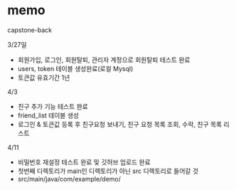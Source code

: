 # memo
capstone-back

3/27일 
- 회원가입, 로그인, 회원탈퇴, 관리자 계정으로 회원탈퇴 테스트 완료
- users, token 테이블 생성완료(로컬 Mysql)
- 토큰값 유효기간 1년

4/3
- 친구 추가 기능 테스트 완료
- friend_list 테이블 생성
- 로그인 & 토큰값 등록 후 친구요청 보내기, 친구 요청 목록 조회, 수락, 친구 목록 리스트

4/11
- 비밀번호 재설정 테스트 완료 및 깃허브 업로드 완료
- 첫번째 디렉토리가 main인 디렉토리가 아닌 src 디렉토리로 들어갈 것
- src/main/java/com/example/demo/
